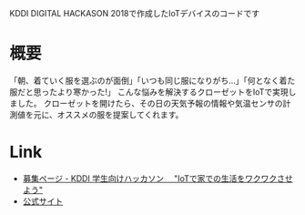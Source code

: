 KDDI DIGITAL HACKASON 2018で作成したIoTデバイスのコードです

# 概要
「朝、着ていく服を選ぶのが面倒」「いつも同じ服になりがち…」「何となく着た服だと思ったより寒かった!」
こんな悩みを解決するクローゼットをIoTで実現しました。
クローゼットを開けたら、その日の天気予報の情報や気温センサの計測値を元に、オススメの服を提案してくれます。

# Link

* [募集ページ - KDDI 学生向けハッカソン 　"IoTで家での生活をワクワクさせよう"](https://techplay.jp/event/697271)
* [公式サイト](https://www.kdghacks.com/)
